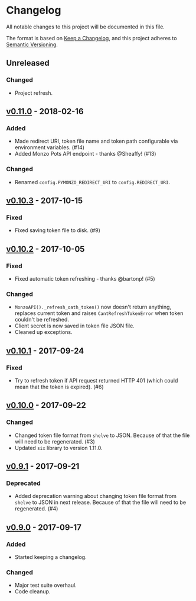 # Changelog
All notable changes to this project will be documented in this file.

The format is based on [Keep a Changelog], and this project adheres to
[Semantic Versioning].

## Unreleased
### Changed
- Project refresh.

## [v0.11.0](https://github.com/pawelad/pymonzo/releases/tag/v0.11.0) - 2018-02-16
### Added
- Made redirect URI, token file name and token path configurable via
  environment variables. (#14)
- Added Monzo Pots API endpoint - thanks @Sheaffy! (#13)

### Changed
- Renamed `config.PYMONZO_REDIRECT_URI` to `config.REDIRECT_URI`.

## [v0.10.3](https://github.com/pawelad/pymonzo/releases/tag/v0.10.3) - 2017-10-15
### Fixed
- Fixed saving token file to disk. (#9)

## [v0.10.2](https://github.com/pawelad/pymonzo/releases/tag/v0.10.2) - 2017-10-05
### Fixed
- Fixed automatic token refreshing - thanks @bartonp! (#5)

### Changed
- `MonzoAPI()._refresh_oath_token()` now doesn't return anything, replaces
  current token and raises `CantRefreshTokenError` when token couldn't be
  refreshed.
- Client secret is now saved in token file JSON file.
- Cleaned up exceptions.

## [v0.10.1](https://github.com/pawelad/pymonzo/releases/tag/v0.10.1) - 2017-09-24
### Fixed
- Try to refresh token if API request returned HTTP 401 (which could mean that
  the token is expired). (#6)

## [v0.10.0](https://github.com/pawelad/pymonzo/releases/tag/v0.10.0) - 2017-09-22
### Changed
 - Changed token file format from `shelve` to JSON. Because of that the file
   will need to be regenerated. (#3)
 - Updated `six` library to version 1.11.0.

## [v0.9.1](https://github.com/pawelad/pymonzo/releases/tag/v0.9.1) - 2017-09-21
### Deprecated
 - Added deprecation warning about changing token file format from `shelve`
   to JSON in next release. Because of that the file will need to be
   regenerated. (#4)

## [v0.9.0](https://github.com/pawelad/pymonzo/releases/tag/v0.9.0) - 2017-09-17
### Added
- Started keeping a changelog.

### Changed
- Major test suite overhaul.
- Code cleanup.


[keep a changelog]: https://keepachangelog.com/en/1.1.0/
[semantic versioning]: https://semver.org/spec/v2.0.0.html
